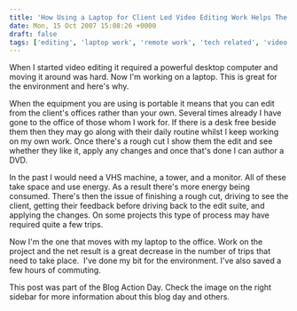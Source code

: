 ```yaml
---
title: 'How Using a Laptop for Client Led Video Editing Work Helps The Environment (Blog Action Day)'
date: Mon, 15 Oct 2007 15:08:26 +0000
draft: false
tags: ['editing', 'laptop work', 'remote work', 'tech related', 'video editing', 'work']
---
```


When I started video editing it required a powerful desktop computer and moving it around was hard. Now I'm working on a laptop. This is great for the environment and here's why.

When the equipment you are using is portable it means that you can edit from the client's offices rather than your own. Several times already I have gone to the office of those whom I work for. If there is a desk free beside them then they may go along with their daily routine whilst I keep working on my own work. Once there's a rough cut I show them the edit and see whether they like it, apply any changes and once that's done I can author a DVD.

In the past I would need a VHS machine, a tower, and a monitor. All of these take space and use energy. As a result there's more energy being consumed. There's then the issue of finishing a rough cut, driving to see the client, getting their feedback before driving back to the edit suite, and applying the changes. On some projects this type of process may have required quite a few trips.

Now I'm the one that moves with my laptop to the office. Work on the project and the net result is a great decrease in the number of trips that need to take place.  I've done my bit for the environment. I've also saved a few hours of commuting.

This post was part of the Blog Action Day. Check the image on the right sidebar for more information about this blog day and others.